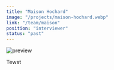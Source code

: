 ```yaml
---
title: "Maison Hochard"
image: "/projects/maison-hochard.webp"
link: "/team/maison"
position: "interviewer"
status: "past"
---
```


![preview](/projects/maison-hochard.webp)

Tewst
